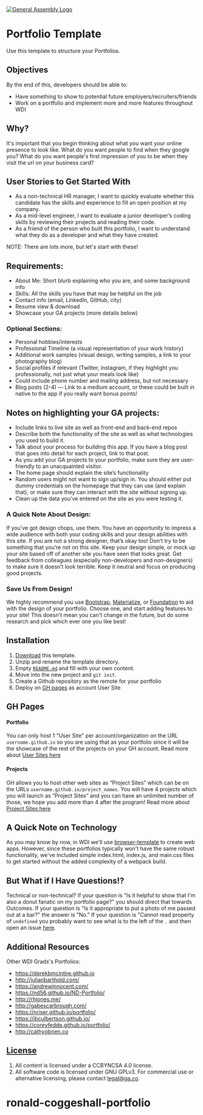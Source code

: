 [![General Assembly Logo](https://camo.githubusercontent.com/1a91b05b8f4d44b5bbfb83abac2b0996d8e26c92/687474703a2f2f692e696d6775722e636f6d2f6b6538555354712e706e67)](https://generalassemb.ly/education/web-development-immersive)

# Portfolio Template

Use this template to structure your Portfolios.

## Objectives

By the end of this, developers should be able to:
-  Have something to show to potential future employers/recruiters/friends
-  Work on a portfolio and implement more and more features throughout WDI

## Why?

It's important that you begin thinking about what you want your online presence to look like. What do you want people to find when they google you? What do you want people's first impression of you to be when they visit the url on your business card?

## User Stories to Get Started With

-  As a non-technical HR manager, I want to quickly evaluate whether this candidate has the skills and experience to fill an open position at my company.
-  As a mid-level engineer, I want to evaluate a junior developer’s coding skills by reviewing their projects and reading their code.
-  As a friend of the person who built this portfolio, I want to understand what they do as a developer and what they have created.

NOTE: There are lots more, but let's start with these!

## Requirements:

-  About Me: Short blurb explaining who you are, and some background info
-  Skills: All the skills you have that may be helpful on the job
-  Contact info (email, LinkedIn, GitHub, city)
-  Resume view & download
-  Showcase your GA projects (more details below)

### Optional Sections:

-  Personal hobbies/interests
-  Professional Timeline (a visual representation of your work history)
-  Additional work samples (visual design, writing samples, a link to your photography blog)
-  Social profiles if relevant (Twitter, instagram, if they highlight you professionally, not just what your meals look like)
-  Could include phone number and mailing address, but not necessary
- Blog posts (2-4) — Link to a medium account, or these could be built in native to the app if you really want bonus points!

## Notes on highlighting your GA projects:

-  Include links to live site as well as front-end and back-end repos
-  Describe both the functionality of the site as well as what technologies you used to build it.
-  Talk about your process for building this app. If you have a blog post that goes into detail for each project, link to that post.
-  As you add your GA projects to your portfolio, make sure they are user-friendly to an unacquainted visitor.
-  The home page should explain the site’s functionality
-  Random users might not want to sign up/sign in. You should either put dummy credentials on the homepage that they can use (and explain that), or make sure they can interact with the site without signing up.
-  Clean up the data you’ve entered on the site as you were testing it.

### A Quick Note About Design:

If you’ve got design chops, use them. You have an opportunity to impress a wide audience with both your coding skills and your design abilities with this site.
If you are not a strong designer, that’s okay too! Don’t try to be something that you’re not on this site. Keep your design simple, or mock up your site based off of another site you have seen that looks great. Get feedback from colleagues (especially non-developers and non-designers) to make sure it doesn’t look terrible. Keep it neutral and focus on producing good projects.

### Save Us From Design!
We highly recommend you use [Bootstrap](http://getbootstrap.com/css/), [Materialize](http://materializecss.com/), or [Foundation](http://foundation.zurb.com/sites/docs/v/5.5.3/css.html) to aid with
the design of your portfolio. Choose one, and start adding features to your site!
This doesn't mean you can't change in the future, but do some research and pick
which ever one you like best!

## Installation

1.  [Download](../../archive/master.zip) this template.
1.  Unzip and rename the template directory.
1.  Empty [`README.md`](README.md) and fill with your own content.
1.  Move into the new project and `git init`.
1.  Create a Github repository as the remote for your portfolio
1.  Deploy on [GH pages](https://pages.github.com/) as account User Site

## GH Pages

#### Portfolio
You can only host 1 "User Site" per account/organization on the URL `username.github.io` so you are using that as your portfolio since it will be the showcase of the rest of the projects on your GH account.  Read more about [User Sites here](https://help.github.com/articles/user-organization-and-project-pages/#project-pages)

#### Projects
GH allows you to host other web sites as “Project Sites” which can be on the URLs `username.github.io/project_names`. You will have 4 projects which you will launch as “Project Sites” and you can have an unlimited number of those, we hope you add more than 4 after the program!  Read more about [Project Sites here](https://help.github.com/articles/user-organization-and-project-pages/#user--organization-pages)

## A Quick Note on Technology

As you may know by now, in WDI we'll use [browser-template](https://git.generalassemb.ly/ga-wdi-boston/browser-template) to create
web apps. However, since these portfolios typically won't have the same
robust functionality, we've included simple index.html, index.js, and main.css
files to get started without the added complexity of a webpack build.

## But What if I Have Questions!?

Technical or non-technical? If your question is "Is it helpful to show that I'm
also a donut fanatic on my portfolio page?" you should direct that towards
Outcomes. If your question is "Is it appropriate to put a photo of me passed out
 at a bar?" the answer is "No." If your question is "Cannot read property of
 `undefined` you probably want to see what is to the left of the `.` and then
 open an issue [here](https://git.generalassemb.ly/ga-wdi-boston/portfolio-template/issues).

## Additional Resources

Other WDI Grads's Portfolios:
  -  https://derekbmcintire.github.io
  -  http://julianbarthold.com/
  -  https://andrewinnocent.com/
  -  https://nd56.github.io/ND-Portfolio/
  -  http://rhjones.me/
  -  http://gabescarbrough.com/
  -  https://nriser.github.io/portfolio/
  -  https://jbculbertson.github.io/
  -  https://coreyfedde.github.io/portfolio/
  -  http://cathyobrien.co

## [License](LICENSE)

1.  All content is licensed under a CC­BY­NC­SA 4.0 license.
1.  All software code is licensed under GNU GPLv3. For commercial use or
    alternative licensing, please contact legal@ga.co.
# ronald-coggeshall-portfolio
